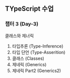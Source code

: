 ## TYpeScript 수업

### 챕터 3 (Day-3)

클래스와 제너릭

1. 타입추론 (Type-Inference)
2. 타입 단언 (Type-Asserition)
3. 클래스 (Classes)
4. 제네릭 (Generics)
5. 제네릭 Part2 (Generics2)
